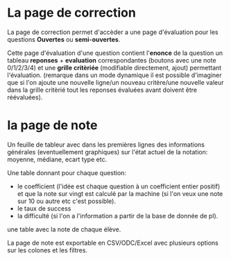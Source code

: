 
# La page de correction 

La page de correction permet d'accèder a une page d'évaluation pour les questions **Ouvertes** ou **semi-ouvertes**.

Cette page d'évaluation d'une question contient l'**enonce** de la question un tableau **reponses** + **evaluation** correspondantes (boutons avec une note 0/1/2/3/4) et une **grille critèriée**  (modifiable directement, ajout) permettant l'évaluation. (remarque dans un mode dynamique il est possible d'imaginer que si l'on ajoute une nouvelle ligne/un nouveau critère/une nouvelle valeur dans la grille critèrié tout les reponses évaluées avant doivent être réévaluées).

# la page de note

Un feuille de tableur avec dans les premières lignes des informations générales (eventuellement graphiques) sur l'état actuel de la notation: moyenne,  médiane, ecart type etc. 

Une table donnant pour chaque question:
- le coefficient (l'idée est chaque question à un coefficient entier positif) et que la note sur vingt est calculé par la machine (si l'on veux une note sur 10 ou autre etc c'est possible).
- le taux de success 
- la difficulté (si l'on a l'information a partir de la base de donnée de pl).

une table avec la note de chaque élève.


La page de note est exportable en CSV/ODC/Excel avec plusieurs options sur les colones et les filtres.
